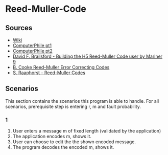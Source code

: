 # Reed-Muller-Code

## Sources

- [Wiki](https://en.wikipedia.org/wiki/Reed%E2%80%93Muller_code)
- [ComputerPhile pt1](https://www.youtube.com/watch?v=NRv3HMEyuDE)
- [ComputerPhile pt2](https://www.youtube.com/watch?v=CtOCqKpti7s)
- [David F. Brailsford - Building the H5 Reed-Muller Code user by Mariner 9](http://www.eprg.org/computerphile/h5code.pdf)
- [B. Cooke Reed-Muller Error Correcting Codes](http://citeseerx.ist.psu.edu/viewdoc/download?doi=10.1.1.208.440&rep=rep1&type=pdf)
- [S. Raaphorst - Reed-Muller Codes](https://github.com/sraaphorst/reedmuller_py/blob/master/reed_muller.pdf)

## Scenarios

This section contains the scenarios this program is able to handle.
For all scenarios, prerequisite step is entering r, m and fault probability.

### 1

1. User enters a message m of fixed length (validated by the application)
2. The application encodes m, shows it.
3. User can choose to edit the the shown encoded message.
4. The program decodes the encoded m, shows it.
